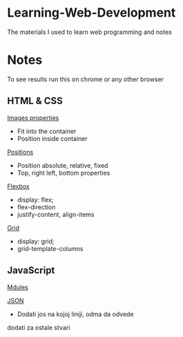 # Learning-Web-Development
The materials I used to learn web programming and notes

# Notes
To see results run this on chrome or any other browser

## HTML & CSS

[Images properties](/HTML%20&%20CSS%20Full%20Course%20-%20Beginner%20to%20Pro/Notes/images.html)
* Fit into the container
* Position inside container

[Positions](/HTML%20&%20CSS%20Full%20Course%20-%20Beginner%20to%20Pro/Notes/position.html)
* Position absolute, relative, fixed
* Top, right left, bottom properties

[Flexbox](/HTML%20&%20CSS%20Full%20Course%20-%20Beginner%20to%20Pro/Notes/flexbox.html)
* display: flex;
* flex-direction
* justify-content, align-items

[Grid](/HTML%20&%20CSS%20Full%20Course%20-%20Beginner%20to%20Pro/Notes/CSSgrid.html)
* display: grid;
* grid-template-columns

## JavaScript

[Mdules](/JavaScript%20Full%20Course%20%20-%20Beginner%20to%20Pro/Amazon%20Project/scripts/amazon.js)

[JSON](/JavaScript%20Full%20Course%20%20-%20Beginner%20to%20Pro/objects.html#72)
* Dodati jos na kojoj liniji, odma da odvede

dodati za ostale stvari
